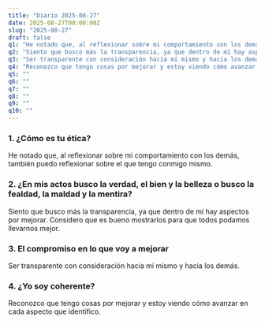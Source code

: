 ```yaml
---
title: "Diario 2025-08-27"
date: 2025-08-27T00:00:00Z
slug: "2025-08-27"
draft: false
q1: "He notado que, al reflexionar sobre mi comportamiento con los demás, también puedo reflexionar sobre el que tengo conmigo mismo."
q2: "Siento que busco más la transparencia, ya que dentro de mí hay aspectos por mejorar. Considero que es bueno mostrarlos para que todos podamos llevarnos mejor."
q3: "Ser transparente con consideración hacia mí mismo y hacia los demás."
q4: "Reconozco que tengo cosas por mejorar y estoy viendo cómo avanzar en cada aspecto que identifico."
q5: ""
q6: ""
q7: ""
q8: ""
q9: ""
q10: ""
---
```

### 1. ¿Cómo es tu ética?
He notado que, al reflexionar sobre mi comportamiento con los demás, también puedo reflexionar sobre el que tengo conmigo mismo.

### 2. ¿En mis actos busco la verdad, el bien y la belleza o busco la fealdad, la maldad y la mentira?
Siento que busco más la transparencia, ya que dentro de mí hay aspectos por mejorar. Considero que es bueno mostrarlos para que todos podamos llevarnos mejor.

### 3. El compromiso en lo que voy a mejorar
Ser transparente con consideración hacia mí mismo y hacia los demás.

### 4. ¿Yo soy coherente?
Reconozco que tengo cosas por mejorar y estoy viendo cómo avanzar en cada aspecto que identifico.
